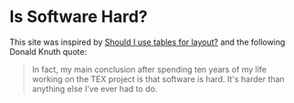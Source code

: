 # Is Software Hard?

This site was inspired by [Should I use tables for layout?](http://shouldiusetablesforlayout.com) and the following Donald Knuth quote:

> In fact, my main conclusion after spending ten years of my life working on the TEX project is that software is hard. It's harder than anything else I've ever had to do.
